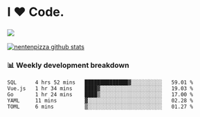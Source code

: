 # I ❤️ Code.

### ![](http://img.shields.io/badge/Go-language-blue?style=for-the-badge&logo=appveyor)
[![nentenpizza github stats](https://github-readme-stats.vercel.app/api?username=nentenpizza&count_private=true)](https://github.com/anuraghazra/github-readme-stats)

### 📊 Weekly development breakdown

<!--START_SECTION:waka-->
```text
SQL      4 hrs 52 mins   ██████████████▓░░░░░░░░░░   59.01 % 
Vue.js   1 hr 34 mins    ████▓░░░░░░░░░░░░░░░░░░░░   19.03 % 
Go       1 hr 24 mins    ████▒░░░░░░░░░░░░░░░░░░░░   17.00 % 
YAML     11 mins         ▓░░░░░░░░░░░░░░░░░░░░░░░░   02.28 % 
TOML     6 mins          ▒░░░░░░░░░░░░░░░░░░░░░░░░   01.27 % 
```
<!--END_SECTION:waka-->


